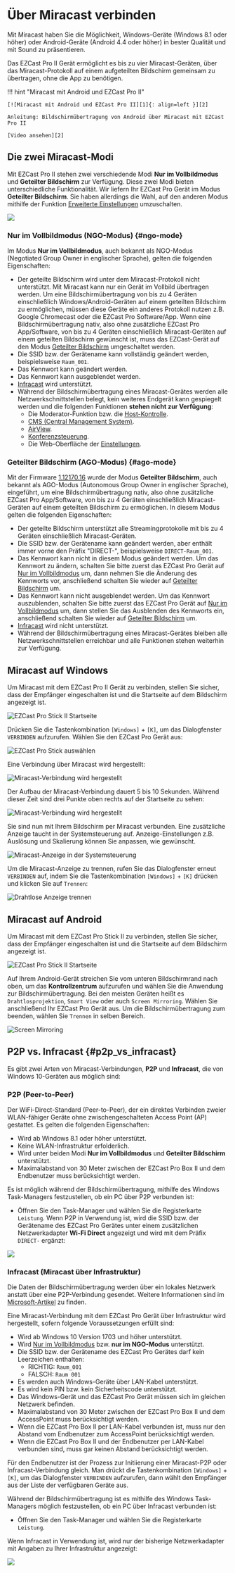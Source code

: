 # Über Miracast verbinden

Mit Miracast haben Sie die Möglichkeit, Windows-Geräte (Windows 8.1 oder höher) oder Android-Geräte (Android 4.4 oder höher) in bester Qualität und mit Sound zu präsentieren. 

Das EZCast Pro II Gerät ermöglicht es bis zu vier Miracast-Geräten, über das Miracast-Protokoll auf einem aufgeteilten Bildschirm gemeinsam zu übertragen, ohne die App zu benötigen.

!!! hint "Miracast mit Android und EZCast Pro II"

    [![Miracast mit Android und EZCast Pro II][1]{: align=left }][2]
	
	Anleitung: Bildschirmübertragung von Android über Miracast mit EZCast Pro II
	
	[Video ansehen][2]

  [1]: /assets/img/miracast-android.video.png
  [2]: https://assets.stueber.de/videos/d10.android.de.mp4

## Die zwei Miracast-Modi

Mit EZCast Pro II stehen zwei verschiedende Modi **Nur im Vollbildmodus** und **Geteilter Bildschirm** zur Verfügung. Diese zwei Modi bieten unterschiedliche Funktionalität. Wir liefern Ihr EZCast Pro Gerät im Modus **Geteilter Bildschirm**. Sie haben allerdings die Wahl, auf den anderen Modus mithilfe der Funktion [Erweiterte Einstellungen](adv.settings.md) umzuschalten.

![](/assets/img/Miracast.png)

### Nur im Vollbildmodus (NGO-Modus) {#ngo-mode}

Im Modus **Nur im Vollbildmodus**, auch bekannt als NGO-Modus (Negotiated Group Owner in englischer Sprache), gelten die folgenden Eigenschaften:

* Der geteilte Bildschirm wird unter dem Miracast-Protokoll nicht unterstützt. Mit Miracast kann nur ein Gerät im Vollbild übertragen werden. Um eine Bildschirmübertragung von bis zu 4 Geräten einschließlich Windows/Android-Geräten auf einem geteilten Bildschirm zu ermöglichen, müssen diese Geräte ein anderes Protokoll nutzen z.B. Google Chromecast oder die EZCast Pro Software/App. Wenn eine Bildschirmübertragung nativ, also ohne zusätzliche EZCast Pro App/Software, von bis zu 4 Geräten einschließlich Miracast-Geräten auf einem geteilten Bildschirm gewünscht ist, muss das EZCast-Gerät auf den Modus [Geteilter Bildschirm](#ago-mode) umgeschaltet werden. 
* Die SSID bzw. der Gerätename kann vollständig geändert werden, beispielsweise `Raum_001`. 
* Das Kennwort kann geändert werden.
* Das Kennwort kann ausgeblendet werden.
* [Infracast](#p2p_vs_infracast) wird unterstützt.
* Während der Bildschirmübertragung eines Miracast-Gerätes werden alle Netzwerkschnittstellen belegt, kein weiteres Endgerät kann gespiegelt werden und die folgenden Funktionen **stehen nicht zur Verfügung**:
    * Die Moderator-Funktion bzw. die [Host-Kontrolle](ezcastproapp.md#hostcontrol).
	* [CMS (Central Management System)](cms.md).
    * [AirView](ezcastproapp.md#airview).
    * [Konferenzsteuerung](ezcastproapp.md#conferencecontrol).
    * Die Web-Oberfläche der [Einstellungen](adv.settings.md).

### Geteilter Bildschirm (AGO-Modus) {#ago-mode}

Mit der Firmware [1.12170.16](whatsnew.md#ezcast-pro-box-ii-firmware-11217016) wurde der Modus **Geteilter Bildschirm**, auch bekannt als AGO-Modus (Autonomous Group Owner in englischer Sprache), eingeführt, um eine Bildschirmübertragung nativ, also ohne zusätzliche EZCast Pro App/Software, von bis zu 4 Geräten einschließlich Miracast-Geräten auf einem geteilten Bildschirm zu ermöglichen. In diesem Modus gelten die folgenden Eigenschaften:


* Der geteilte Bildschirm unterstützt alle Streamingprotokolle mit bis zu 4 Geräten einschließlich Miracast-Geräten. 
* Die SSID bzw. der Gerätename kann geändert werden, aber enthält immer vorne den Präfix "DIRECT-", beispielsweise `DIRECT-Raum_001`. 
* Das Kennwort kann nicht in diesem Modus geändert werden. Um das Kennwort zu ändern, schalten Sie bitte zuerst das EZCast Pro Gerät auf [Nur im Vollbildmodus](#ngo-mode) um, dann nehmen Sie die Änderung des Kennworts vor, anschließend schalten Sie wieder auf [Geteilter Bildschirm](#ngo-mode) um.
* Das Kennwort kann nicht ausgeblendet werden. Um das Kennwort auszublenden, schalten Sie bitte zuerst das EZCast Pro Gerät auf [Nur im Vollbildmodus](#ngo-mode) um, dann stellen Sie das Ausblenden des Kennworts ein, anschließend schalten Sie wieder auf [Geteilter Bildschirm](#ngo-mode) um.
* [Infracast](#p2p_vs_infracast) wird nicht unterstützt.
* Während der Bildschirmübertragung eines Miracast-Gerätes bleiben alle Netzwerkschnittstellen erreichbar und alle Funktionen stehen weiterhin zur Verfügung.

## Miracast auf Windows

Um Miracast mit dem EZCast Pro II Gerät zu verbinden, stellen Sie sicher, dass der Empfänger eingeschalten ist und die Startseite auf dem Bildschirm angezeigt ist.

![EZCast Pro Stick II Startseite](/assets/img/ProIIDongle_landingpage.png)

Drücken Sie die Tastenkombination `[Windows]` + `[K]`, um das Dialogfenster `VERBINDEN` aufzurufen. Wählen Sie den EZCast Pro Gerät aus:

![EZCast Pro Stick auswählen](/assets/img/ProIIStick-Windows_Miracast_Select_Device.jpg)

Eine Verbindung über Miracast wird hergestellt:

![Miracast-Verbindung wird hergestellt](/assets/img/ProIIStick-Windows_Miracast_Connecting.jpg)

Der Aufbau der Miracast-Verbindung dauert 5 bis 10 Sekunden. Während dieser Zeit sind drei Punkte oben rechts auf der Startseite zu sehen:

![Miracast-Verbindung wird hergestellt](/assets/img/miracast_connecting.png)

Sie sind nun mit Ihrem Bildschirm per Miracast verbunden. Eine zusätzliche Anzeige taucht in der Systemsteuerung auf. Anzeige-Einstellungen z.B. Auslösung und Skalierung können Sie anpassen, wie gewünscht.

![Miracast-Anzeige in der Systemsteuerung](/assets/img/Miracast_Display.jpg)

Um die Miracast-Anzeige zu trennen, rufen Sie das Dialogfenster erneut `VERBINDEN` auf, indem Sie die Tastenkombination `[Windows]` + `[K]` drücken und klicken Sie auf `Trennen`:

![Drahtlose Anzeige trennen](/assets/img/ProIIStick-Windows_Miracast_Disconnect.jpg)

## Miracast auf Android

Um Miracast mit dem EZCast Pro Stick II zu verbinden, stellen Sie sicher, dass der Empfänger eingeschalten ist und die Startseite auf dem Bildschirm angezeigt ist.

![EZCast Pro Stick II Startseite](/assets/img/ProIIDongle_landingpage.png)

Auf Ihrem Android-Gerät streichen Sie vom unteren Bildschirmrand nach oben, um das **Kontrollzentrum** aufzurufen und wählen Sie die Anwendung zur Bildschirmübertragung. Bei den meisten Geräten heißt es `Drahtlosprojektion`, `Smart View` oder auch `Screen Mirroring`. Wählen Sie anschließend Ihr EZCast Pro Gerät aus. Um die Bildschirmübertragung zum beenden, wählen Sie `Trennen` in selben Bereich.

![Screen Mirroring](/assets/img/miracast.android.png)

## P2P vs. Infracast {#p2p_vs_infracast}

Es gibt zwei Arten von Miracast-Verbindungen, **P2P** und **Infracast**, die von Windows 10-Geräten aus möglich sind:

### P2P (Peer-to-Peer)

Der WiFi-Direct-Standard (Peer-to-Peer), der ein direktes Verbinden zweier WLAN-fähiger Geräte ohne zwischengeschalteten Access Point (AP) gestattet. Es gelten die folgenden Eigenschaften:

* Wird ab Windows 8.1 oder höher unterstützt.
* Keine WLAN-Infrastruktur erfolderlich.
* Wird unter beiden Modi **Nur im Vollbildmodus** und **Geteilter Bildschirm** unterstützt.
* Maximalabstand von 30 Meter zwischen der EZCast Pro Box II und dem Endbenutzer muss berücksichtigt werden.

Es ist möglich während der Bildschirmübertragung, mithilfe des Windows Task-Managers festzustellen, ob ein PC über P2P verbunden ist: 

* Öffnen Sie den Task-Manager und wählen Sie die Registerkarte `Leistung`. Wenn P2P in Verwendung ist, wird die SSID bzw. der Gerätename des EZCast Pro Gerätes unter einem zusätzlichen Netzwerkadapter **Wi-Fi Direct** angezeigt und wird mit dem Präfix `DIRECT-` ergänzt:

![](/assets/img/D10.BF8E0C84.NGO-mode.Space-in-SSID.png)

### Infracast (Miracast über Infrastruktur)

Die Daten der Bildschirmübertragung werden über ein lokales Netzwerk anstatt über eine P2P-Verbindung gesendet. Weitere Informationen sind im [Microsoft-Artikel](https://docs.microsoft.com/de-de/surface-hub/miracast-over-infrastructure) zu finden.

Eine Miracast-Verbindung mit dem EZCast Pro Gerät über Infrastruktur wird hergestellt, sofern folgende Voraussetzungen erfüllt sind:

* Wird ab Windows 10 Version 1703 und höher unterstützt.
* Wird [Nur im Vollbildmodus](#ngo-mode) bzw. **nur im NGO-Modus** unterstützt.
* Die SSID bzw. der Gerätename des EZCast Pro Gerätes darf kein Leerzeichen enthalten:
    * RICHTIG: `Raum_001`
    * FALSCH: `Raum 001`
* Es werden auch Windows-Geräte über LAN-Kabel unterstützt.
* Es wird kein PIN bzw. kein Sicherheitscode unterstützt.
* Das Windows-Gerät und das EZCast Pro Gerät müssen sich im gleichen Netzwerk befinden.
* Maximalabstand von 30 Meter zwischen der EZCast Pro Box II und dem AccessPoint muss berücksichtigt werden.
* Wenn die EZCast Pro Box II per LAN-Kabel verbunden ist, muss nur den Abstand vom Endbenutzer zum AccessPoint berücksichtigt werden.
* Wenn die EZCast Pro Box II und der Endbenutzer per LAN-Kabel verbunden sind, muss gar keinen Abstand berücksichtigt werden.

Für den Endbenutzer ist der Prozess zur Initiierung einer Miracast-P2P oder Infracast-Verbindung gleich. Man drückt die Tastenkombination `[Windows]` + `[K]`, um das Dialogfenster `VERBINDEN` aufzurufen, dann wählt den Empfänger aus der Liste der verfügbaren Geräte aus. 

Während der Bildschirmübertragung ist es mithilfe des Windows Task-Managers möglich festzustellen, ob ein PC über Infracast verbunden ist: 

* Öffnen Sie den Task-Manager und wählen Sie die Registerkarte `Leistung`.

Wenn Infracast in Verwendung ist, wird nur der bisherige Netzwerkadapter mit Angaben zu Ihrer Infrastruktur angezeigt:

![](/assets/img/D10_BF8E0C84.NGO-mode.No-Space-in-SSID.png)


